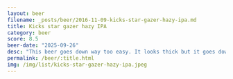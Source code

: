 ```yaml
---
layout: beer
filename: _posts/beer/2016-11-09-kicks-star-gazer-hazy-ipa.md
title: Kicks star gazer hazy IPA
category: beer
score: 8.5
beer-date: "2025-09-26"
desc: "This beer goes down way too easy. It looks thick but it goes down silky smooth"
permalink: /beer/:title.html
img: /img/list/kicks-star-gazer-hazy-ipa.jpeg
---
```

